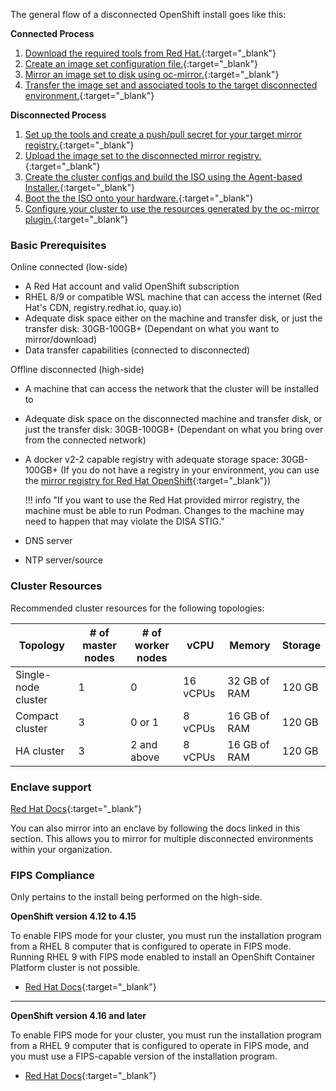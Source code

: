 The general flow of a disconnected OpenShift install goes like this: 

**Connected Process**

1. [Download the required tools from Red Hat.](./connected/tools.md#download-necessary-tools){:target="_blank"}
1. [Create an image set configuration file.](./connected/imagesets.md#creating-imagesets-for-mirroring){:target="_blank"}
1. [Mirror an image set to disk using oc-mirror.](./connected/mirroring.md#mirroring-images-to-disk){:target="_blank"}
1. [Transfer the image set and associated tools to the target disconnected environment.](./connected/mirroring.md#transfer-data-and-tools-to-the-disconnected-environment){:target="_blank"}

**Disconnected Process**

1. [Set up the tools and create a push/pull secret for your target mirror registry.](./disconnected/data.md){:target="_blank"}
1. [Upload the image set to the disconnected mirror registry.](./disconnected/mirroring.md#mirroring-images-from-disk-to-your-mirror){:target="_blank"}
1. [Create the cluster configs and build the ISO using the Agent-based Installer.](./install/config.md#creating-cluster-configs-and-building-the-agent-iso){:target="_blank"}
1. [Boot the the ISO onto your hardware.](./install/install.md#booting-the-agent-iso-and-watching-the-installation-process){:target="_blank"}
1. [Configure your cluster to use the resources generated by the oc-mirror plugin.](./postinstall/resources.md){:target="_blank"}

### Basic Prerequisites
Online connected (low-side)
    
  - A Red Hat account and valid OpenShift subscription
  - RHEL 8/9 or compatible WSL machine that can access the internet (Red Hat's CDN, registry.redhat.io, quay.io)
  - Adequate disk space either on the machine and transfer disk, or just the transfer disk: 30GB-100GB+ (Dependant on what you want to mirror/download)
  - Data transfer capabilities (connected to disconnected)

Offline disconnected (high-side) 
  
  - A machine that can access the network that the cluster will be installed to
  - Adequate disk space on the disconnected machine and transfer disk, or just the transfer disk: 30GB-100GB+ (Dependant on what you bring over from the connected network)
  - A docker v2-2 capable registry with adequate storage space: 30GB-100GB+ (If you do not have a registry in your environment, you can use the [mirror registry for Red Hat OpenShift](https://docs.redhat.com/en/documentation/openshift_container_platform/4.18/html-single/disconnected_environments/index#installing-mirroring-creating-registry){:target="_blank"})
  
    !!! info "If you want to use the Red Hat provided mirror registry, the machine must be able to run Podman. Changes to the machine may need to happen that may violate the DISA STIG."
  
  - DNS server
  - NTP server/source

### Cluster Resources

Recommended cluster resources for the following topologies:

|Topology            |# of master nodes |# of worker nodes |vCPU    |Memory       |Storage |
|-                   |-                 |-                 |-       |-            |-       |
|Single-node cluster |1                 |0                 |16 vCPUs |32 GB of RAM |120 GB  |
|Compact cluster     |3                 |0 or 1            |8 vCPUs |16 GB of RAM |120 GB  |
|HA cluster          |3                 |2 and above       |8 vCPUs |16 GB of RAM |120 GB  |

### Enclave support
[Red Hat Docs](https://docs.redhat.com/en/documentation/openshift_container_platform/4.19/html/disconnected_environments/mirroring-in-disconnected-environments#oc-mirror-enclave-how-to_about-installing-oc-mirror-v2){:target="_blank"}

You can also mirror into an enclave by following the docs linked in this section. This allows you to mirror for multiple disconnected environments within your organization.


### FIPS Compliance
Only pertains to the install being performed on the high-side.

**OpenShift version 4.12 to 4.15** 

To enable FIPS mode for your cluster, you must run the installation program from a RHEL 8 computer that is configured to operate in FIPS mode. Running RHEL 9 with FIPS mode enabled to install an OpenShift Container Platform cluster is not possible. 

  - [Red Hat Docs](https://docs.redhat.com/en/documentation/openshift_container_platform/4.12/html/installation_overview/installing-fips#installing-fips){:target="_blank"}

---

**OpenShift version 4.16 and later** 

To enable FIPS mode for your cluster, you must run the installation program from a RHEL 9 computer that is configured to operate in FIPS mode, and you must use a FIPS-capable version of the installation program. 
  
  - [Red Hat Docs](https://docs.redhat.com/en/documentation/openshift_container_platform/4.16/html/installation_overview/installing-fips#installing-fips){:target="_blank"}
